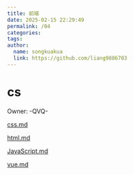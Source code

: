 ```yaml
---
title: 前端
date: 2025-02-15 22:29:49
permalink: /04
categories: 
tags: 
author:
  name: songkuakua
  link: https://github.com/liang9886703
---
```

# cs

Owner: -QVQ-

 [css.md](前端\css.md) 

 [html.md](前端\html.md) 

 [JavaScript.md](前端\JavaScript.md) 

 [vue.md](前端\vue.md) 